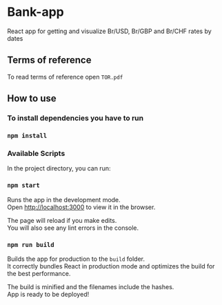 # Bank-app

React app for getting and visualize Br/USD, Br/GBP and Br/CHF rates by dates

## Terms of reference

To read terms of reference open `TOR.pdf`

## How to use

### To install dependencies you have to run 

### `npm install`

### Available Scripts

In the project directory, you can run:

### `npm start`

Runs the app in the development mode.<br>
Open [http://localhost:3000](http://localhost:3000) to view it in the browser.

The page will reload if you make edits.<br>
You will also see any lint errors in the console.

### `npm run build`

Builds the app for production to the `build` folder.<br>
It correctly bundles React in production mode and optimizes the build for the best performance.

The build is minified and the filenames include the hashes.<br>
App is ready to be deployed!
